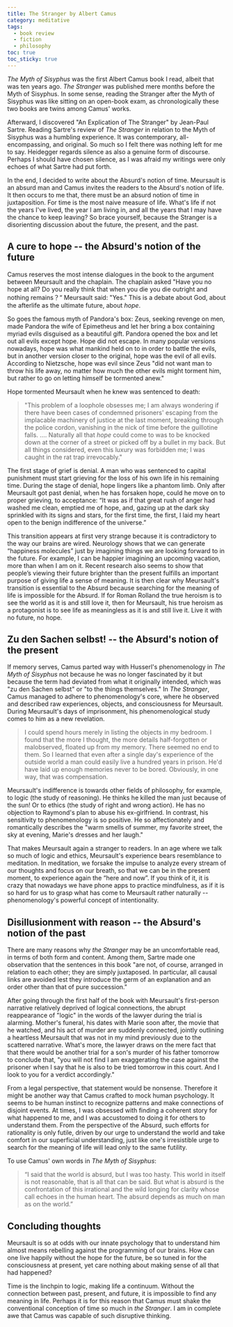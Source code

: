 ```yaml
---
title: The Stranger by Albert Camus
category: meditative
tags:
  - book review
  - fiction
  - philosophy
toc: true
toc_sticky: true
---
```


*The Myth of Sisyphus* was the first Albert Camus book I read, albeit that was ten years ago. *The Stranger* was published mere months before the Myth of Sisyphus. In some sense, reading the Stranger after the Myth of Sisyphus was like sitting on an open-book exam, as chronologically these two books are twins among Camus' works. 

Afterward, I discovered "An Explication of The Stranger" by Jean-Paul Sartre. Reading Sartre's review of *The Stranger* in relation to the Myth of Sisyphus was a humbling experience. It was contemporary, all-encompassing, and original. So much so I felt there was nothing left for me to say. Heidegger regards silence as also a genuine form of discourse. Perhaps I should have chosen silence, as I was afraid my writings were only echoes of what Sartre had put forth. 

In the end, I decided to write about the Absurd's notion of time. Meursault is an absurd man and Camus invites the readers to the Absurd's notion of life. It then occurs to me that, there must be an absurd notion of time in juxtaposition. For time is the most naive measure of life. What's life if not the years I've lived, the year I am living in, and all the years that I may have the chance to keep leaving? So brace yourself, because the Stranger is a disorienting discussion about the future, the present, and the past. 

## A cure to hope -- the Absurd's notion of the future

Camus reserves the most intense dialogues in the book to the argument between Meursault and the chaplain. The chaplain asked "Have you no hope at all? Do you really think that when you die you die outright and nothing remains？“ Meursault said: "Yes." This is a debate about God, about the afterlife as the ultimate future, about *hope*.

So goes the famous myth of Pandora's box: Zeus, seeking revenge on men, made Pandora the wife of Epimetheus and let her bring a box containing myriad evils disguised as a beautiful gift. Pandora opened the box and let out all evils except hope. Hope did not escape. In many popular versions nowadays, hope was what mankind held on to in order to battle the evils, but in another version closer to the original, hope was the evil of all evils. According to Nietzsche, hope was evil since Zeus "did not want man to throw his life away, no matter how much the other evils might torment him, but rather to go on letting himself be tormented anew." 

Hope tormented Meursault when he knew was sentenced to death:

>"This problem of a loophole obsesses me; I am always wondering if there have been cases of condemned prisoners' escaping from the implacable machinery of justice at the last moment, breaking through the police cordon, vanishing in the nick of time before the guillotine falls. .... Naturally all that *hope* could come to was to be knocked down at the corner of a street or picked off by a bullet in my back. But all things considered, even this luxury was forbidden me; I was caught in the rat trap irrevocably."

The first stage of grief is denial. A man who was sentenced to capital punishment must start grieving for the loss of his own life in his remaining time. During the stage of denial, hope lingers like a phantom limb. Only after Meursault got past denial, when he has forsaken hope, could he move on to proper grieving, to acceptance: “It was as if that great rush of anger had washed me clean, emptied me of hope, and, gazing up at the dark sky sprinkled with its signs and stars, for the first time, the first, I laid my heart open to the benign indifference of the universe.”

This transition appears at first very strange because it is contradictory to the way our brains are wired. Neurology shows that we can generate “happiness molecules” just by imagining things we are looking forward to in the future. For example, I can be happier imagining an upcoming vacation, more than when I am on it. Recent research also seems to show that people’s viewing their future brighter than the present fulfills an important purpose of giving life a sense of meaning. It is then clear why Meursault's transition is essential to the Absurd because searching for the meaning of life is impossible for the Absurd. If for Roman Rolland the true heroism is to see the world as it is and still love it, then for Meursault, his true heroism as a protagonist is to see life as meaningless as it is and still live it. Live it with no future, no hope.

## Zu den Sachen selbst! -- the Absurd's notion of the present

If memory serves, Camus parted way with Husserl's phenomenology in *The Myth of Sisyphus* not because he was no longer fascinated by it but because the term had deviated from what it originally intended, which was "zu den Sachen selbst" or "to the things themselves." In *The Stranger*, Camus managed to adhere to phenomenology's core, where he observed and described raw experiences, objects, and consciousness for Meursault. During Meursault's days of imprisonment, his phenomenological study comes to him as a new revelation.

> I could spend hours merely in listing the objects in my bedroom. I found that the more I thought, the more details half-forgotten or malobserved, floated up from my memory. There seemed no end to them. So I learned that even after a single day's experience of the outside world a man could easily live a hundred years in prison. He'd have laid up enough memories never to be bored. Obviously, in one way, that was compensation. 

Meursault's indifference is towards other fields of philosophy, for example, to logic (the study of reasoning). He thinks he killed the man just because of the sun! Or to ethics (the study of right and wrong action). He has no objection to Raymond's plan to abuse his ex-girlfriend. In contrast, his sensitivity to phenomenology is so positive. He so affectionately and romantically describes the "warm smells of summer, my favorite street, the sky at evening, Marie's dresses and her laugh."

That makes Meursault again a stranger to readers. In an age where we talk so much of logic and ethics, Meursault's experience bears resemblance to meditation. In meditation, we forsake the impulse to analyze every stream of our thoughts and focus on our breath, so that we can be in the present moment, to experience again the “here and now”. If you think of it, it is crazy that nowadays we have phone apps to practice mindfulness, as if it is so hard for us to grasp what has come to Meursault rather naturally -- phenomenology's powerful concept of intentionality. 


## Disillusionment with reason -- the Absurd's notion of the past

There are many reasons why *the Stranger* may be an uncomfortable read, in terms of both form and content. Among them, Sartre made one observation that the sentences in this book "are not, of course, arranged in relation to each other; they are simply juxtaposed. In particular, all causal links are avoided lest they introduce the germ of an explanation and an order other than that of pure succession."


After going through the first half of the book with Meursault's first-person narrative relatively deprived of logical connections, the abrupt reappearance of "logic" in the words of the lawyer during the trial is alarming. Mother's funeral, his dates with Marie soon after, the movie that he watched, and his act of murder are suddenly connected, jointly outlining a heartless  Meursault that was not in my mind previously due to the scattered narrative. What's more, the lawyer draws on the mere fact that that there would be another trial for a son's murder of his father tomorrow to conclude that, "you will not find I am exaggerating the case against the prisoner when I say that he is also to be tried tomorrow in this court. And I look to you for a verdict accordingly." 


From a legal perspective, that statement would be nonsense. Therefore it might be another way that Camus crafted to mock human psychology. It seems to be human instinct to recognize patterns and make connections of disjoint events. At times, I was obsessed with finding a coherent story for what happened to me, and I was accustomed to doing it for others to understand them. From the perspective of the Absurd, such efforts for rationality is only futile, driven by our urge to understand the world and take comfort in our superficial understanding, just like one's irresistible urge to search for the meaning of life will lead only to the same futility. 

To use Camus' own words in *The Myth of Sisyphus*:

>“I said that the world is absurd, but I was too hasty. This world in itself is not reasonable, that is all that can be said. But what is absurd is the confrontation of this irrational and the wild longing for clarity whose call echoes in the human heart. The absurd depends as much on man as on the world.”
 

## Concluding thoughts

Meursault is so at odds with our innate psychology that to understand him almost means rebelling against the programming of our brains. How can one live happily without the hope for the future, be so tuned in for the consciousness at present, yet care nothing about making sense of all that had happened?

Time is the linchpin to logic, making life a continuum. Without the connection between past, present, and future, it is impossible to find any meaning in life. Perhaps it is for this reason that Camus must shake the conventional conception of time so much in *the Stranger*. I am in complete awe that Camus was capable of such disruptive thinking.
